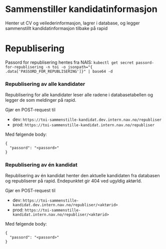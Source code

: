 # Sammenstiller kandidatinformasjon

Henter ut CV og veilederinformasjon, lagrer i database, og legger sammenstillt kandidatinformasjon tilbake på rapid

# Republisering

Passord for republisering hentes fra NAIS: `kubectl get secret passord-for-republisering -n toi -o jsonpath="{ .data['PASSORD_FOR_REPUBLISERING']}" | base64 -d`

### Republisering av alle kandidater
Republisering for alle kandidater leser alle radene i databasetabellen og legger de som meldinger på rapid.

Gjør en POST-request til 
 - dev: `https://toi-sammenstille-kandidat.dev.intern.nav.no/republiser`
 - prod: `https://toi-sammenstille-kandidat.intern.nav.no/republiser`

Med følgende body:

    {
	  "passord": "<passord>"
    }

### Republisering av én kandidat
Republisering av én kandidat henter den aktuelle kandidaten fra databasen og republiserer på rapid. Endepunktet gir 404 ved ugyldig aktørId.

Gjør en POST-request til
- dev: `https://toi-sammenstille-kandidat.dev.intern.nav.no/republiser/<aktørid>`
- prod: `https://toi-sammenstille-kandidat.intern.nav.no/republiser/<aktørid>`

Med følgende body:

    {
	  "passord": "<passord>"
    }
